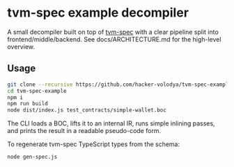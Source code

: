 # tvm-spec example decompiler

A small decompiler built on top of [tvm-spec](https://github.com/hacker-volodya/tvm-spec) with a clear pipeline split into frontend/middle/backend. See docs/ARCHITECTURE.md for the high-level overview.

## Usage

```bash
git clone --recursive https://github.com/hacker-volodya/tvm-spec-example
cd tvm-spec-example
npm i
npm run build
node dist/index.js test_contracts/simple-wallet.boc
```

The CLI loads a BOC, lifts it to an internal IR, runs simple inlining passes, and prints the result in a readable pseudo-code form.

To regenerate tvm-spec TypeScript types from the schema:

```bash
node gen-spec.js
```
